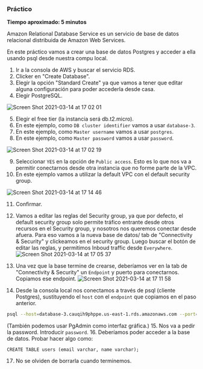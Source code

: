 ### Práctico

**Tiempo aproximado: 5 minutos**

Amazon Relational Database Service es un servicio de base de datos relacional distribuida de Amazon Web Services.

En este práctico vamos a crear una base de datos Postgres y acceder a ella usando psql desde nuestra compu local.

1. Ir a la consola de AWS y buscar el servicio RDS.
2. Clicker en "Create Database".
3. Elegir la opción "Standard Create" ya que vamos a tener que editar alguna configuración para poder accederla desde casa.
4. Elegir PostgreSQL.

![Screen Shot 2021-03-14 at 17 02 01](https://user-images.githubusercontent.com/17788257/111082660-4e8bdc80-84e8-11eb-8446-77dd51d318ec.png)

5. Elegir el free tier (la instancia será db.t2.micro).
6. En este ejemplo, como `DB cluster identifier` vamos a usar `database-3`.
7. En este ejemplo, como `Master username` vamos a usar `postgres`.
8. En este ejemplo, como `Master password` vamos a usar `password`.

![Screen Shot 2021-03-14 at 17 02 19](https://user-images.githubusercontent.com/17788257/111082670-53e92700-84e8-11eb-992e-82eaa17b749e.png)

9. Seleccionar `YES` en la opción de `Public access`. Esto es lo que nos va a permitir conectarnos desde otra instancia que no forme parte de la VPC.
10. En este ejemplo vamos a utilizar la default VPC con el default security group.

![Screen Shot 2021-03-14 at 17 14 46](https://user-images.githubusercontent.com/17788257/111082796-e689c600-84e8-11eb-9ed6-1291272d9f2c.png)


11. Confirmar.
12. Vamos a editar las reglas del Security group, ya que por defecto, el default security group solo permite tráfico entrante desde otros recursos en el Security group, y nosotros nos queremos conectar desde afuera. Para eso vamos a la nueva base de datos/ tab de "Connectivity & Security" y clickeamos en el security group. Luego buscar el botón de editar las reglas, y permitimos Inboud traffic desde `Everywhere`.
![Screen Shot 2021-03-14 at 17 05 37](https://user-images.githubusercontent.com/17788257/111082677-59df0800-84e8-11eb-8b2b-5d270af5da6d.png)

13. Una vez que la base termine de crearse, deberíamos ver en la tab de "Connectivity & Security" un `Endpoint` y puerto para conectarnos. Copiamos ese endpoint.
![Screen Shot 2021-03-14 at 17 11 58](https://user-images.githubusercontent.com/17788257/111082724-7aa75d80-84e8-11eb-9d46-ec063baafd5c.png)

14. Desde la consola local nos conectamos a través de psql (cliente Postgres), sustituyendo el `host` con el `endpoint` que copiamos en el paso anterior.
```bash
psql --host=database-3.cauqih9phppe.us-east-1.rds.amazonaws.com --port=5432 --username=postgres --password
```
(También podemos usar PgAdmin como interfaz gráfica.)
15. Nos va a pedir la password. Introducir `password`.
16. Deberíamos poder acceder a la base de datos. 
Probar hacer algo como:
```
CREATE TABLE users (email varchar, name varchar);
```
17. No se olviden de borrarla cuando terminemos.
